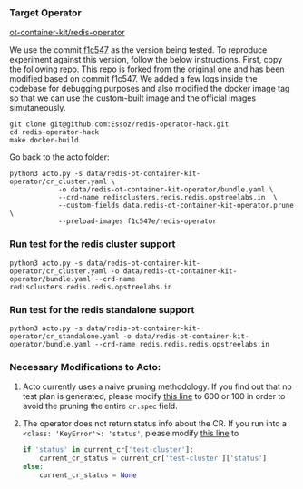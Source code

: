 ### Target Operator 
[ot-container-kit/redis-operator](https://github.com/OT-CONTAINER-KIT/redis-operator)

We use the commit [f1c547](https://github.com/OT-CONTAINER-KIT/redis-operator/commit/f1c547e26ece015c0c5cd8a8549ff277e8e7c2ab) as the version being tested.
To reproduce experiment against this version, follow the below instructions.
First, copy the following repo. This repo is forked from the original one and has been modified based on commit f1c547. We added a few logs inside the codebase for debugging purposes and also modified the docker image tag so that we can use the custom-built image and the official images simutaneously.
```shell
git clone git@github.com:Essoz/redis-operator-hack.git
cd redis-operator-hack
make docker-build
```
Go back to the acto folder:
```shell
python3 acto.py -s data/redis-ot-container-kit-operator/cr_cluster.yaml \
            -o data/redis-ot-container-kit-operator/bundle.yaml \
            --crd-name redisclusters.redis.redis.opstreelabs.in  \               
            --custom-fields data.redis-ot-container-kit-operator.prune \
            --preload-images f1c547e/redis-operator
```



### Run test for the redis cluster support
```shell
python3 acto.py -s data/redis-ot-container-kit-operator/cr_cluster.yaml -o data/redis-ot-container-kit-operator/bundle.yaml --crd-name redisclusters.redis.redis.opstreelabs.in
```

### Run test for the redis standalone support
```shell
python3 acto.py -s data/redis-ot-container-kit-operator/cr_standalone.yaml -o data/redis-ot-container-kit-operator/bundle.yaml --crd-name redis.redis.redis.opstreelabs.in
```

### Necessary Modifications to Acto:
1. Acto currently uses a naive pruning methodology. If you find out that no test plan is generated, please modify [this line](https://github.com/xlab-uiuc/acto/blob/b757555edb9792344995f63f7eb4eb2ddbd19510/schema.py#L356) to 600 or 100 in order to avoid the pruning the entire `cr.spec` field.

2. The operator does not return status info about the CR. If you run into a `<class: 'KeyError'>: 'status'`, please modify [this line](https://github.com/xlab-uiuc/acto/blob/main/check_result.py#L72) to 
   ```python
   if 'status' in current_cr['test-cluster']:
       current_cr_status = current_cr['test-cluster']['status']
   else: 
       current_cr_status = None
   ```

